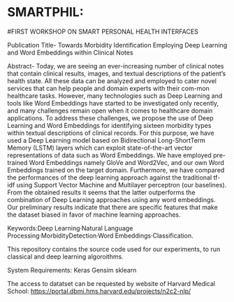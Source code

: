 # SMARTPHIL:
#FIRST WORKSHOP ON SMART PERSONAL HEALTH INTERFACES


Publication Title-
Towards Morbidity Identification Employing Deep Learning and Word Embeddings within Clinical Notes

Abstract-
Today, we are seeing  an ever-increasing number  of clinical notes that contain clinical results, images, and textual descriptions of the patient’s health state. All these data can be analyzed and employed to cater novel services that can help people and domain experts with their com-mon healthcare tasks. However, many technologies such as Deep Learning and tools like Word Embeddings have started to be investigated only recently, and many challenges remain open when it comes to healthcare domain applications. To address these challenges, we propose the use of Deep Learning and Word Embeddings for identifying sixteen morbidity types within  textual descriptions of  clinical records. For this purpose, we have used a Deep Learning model based on Bidirectional Long-ShortTerm Memory (LSTM) layers which can exploit state-of-the-art vector representations of data such as Word Embeddings. We have employed pre-trained  Word  Embeddings namely GloVe and Word2Vec,  and our own Word Embeddings trained on the target domain. Furthermore, we have compared the performances of the deep learning approach against the traditional tf-idf using Support Vector Machine and Multilayer perceptron (our baselines). From the obtained results it seems that the latter outperforms the combination of Deep Learning approaches using any word embeddings. Our preliminary results indicate that there are specific features that make the dataset biased in favor of machine learning approaches.

Keywords:Deep Learning·Natural Language Processing·MorbidityDetection·Word Embeddings·Classification.

This repository contains the source code used for our experiments, to run classical and deep learning algoroithms. 

System Requirements: 
Keras
Gensim
sklearn

The access to datatset can be requested by website of Harvard Medical School:
https://portal.dbmi.hms.harvard.edu/projects/n2c2-nlp/







